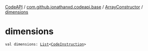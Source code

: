 [CodeAPI](../../index.md) / [com.github.jonathanxd.codeapi.base](../index.md) / [ArrayConstructor](index.md) / [dimensions](.)

# dimensions

`val dimensions: `[`List`](https://kotlinlang.org/api/latest/jvm/stdlib/kotlin.collections/-list/index.html)`<`[`CodeInstruction`](../../com.github.jonathanxd.codeapi/-code-instruction.md)`>`